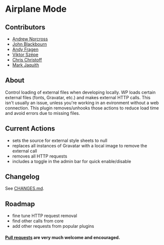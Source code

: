 Airplane Mode
========================

## Contributors
* [Andrew Norcross](https://github.com/norcross)
* [John Blackbourn](https://github.com/johnbillion)
* [Andy Fragen](https://github.com/afragen)
* [Viktor Szépe](https://github.com/szepeviktor)
* [Chris Christoff](https://github.com/chriscct7)
* [Mark Jaquith](https://github.com/markjaquith)

## About
Control loading of external files when developing locally. WP loads certain external files (fonts, Gravatar, etc.) and makes external HTTP calls. This isn't usually an issue, unless you're working in an evironment without a web connection. This plugin removes/unhooks those actions to reduce load time and avoid errors due to missing files.

## Current Actions
* sets the source for external style sheets to null
* replaces all instances of Gravatar with a local image to remove the external call
* removes all HTTP requests
* includes a toggle in the admin bar for quick enable/disable

## Changelog

See [CHANGES.md](CHANGES.md).

## Roadmap
* fine tune HTTP request removal
* find other calls from core
* add other requests from popular plugins

#### [Pull requests](https://github.com/norcross/airplane-mode/pulls) are very much welcome and encouraged.
